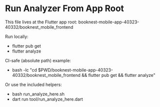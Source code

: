 # Run Analyzer From App Root

This file lives at the Flutter app root:
booknest-mobile-app-40323-40332/booknest_mobile_frontend

Run locally:
- flutter pub get
- flutter analyze

CI-safe (absolute path) example:
- bash -lc "cd $PWD/booknest-mobile-app-40323-40332/booknest_mobile_frontend && flutter pub get && flutter analyze"

Or use the included helpers:
- bash run_analyze_here.sh
- dart run tool/run_analyze_here.dart
